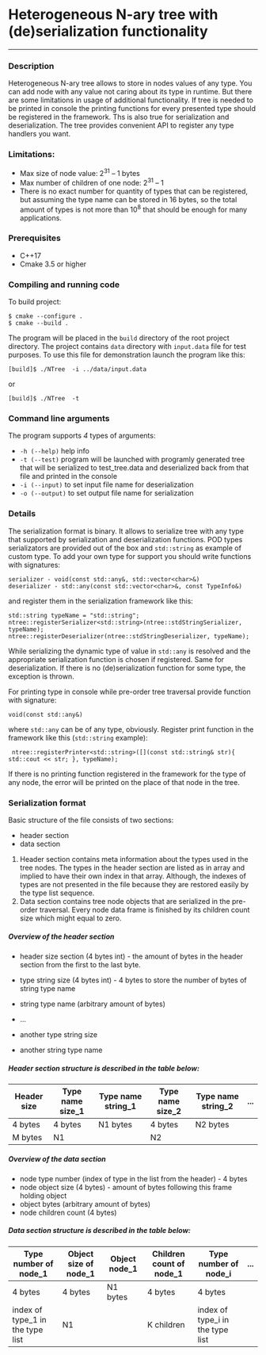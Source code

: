 # Heterogeneous  N-ary tree with (de)serialization functionality
---

### Description

Heterogeneous N-ary tree allows to store in nodes values of any type. You can add node with any value
not caring about its type in runtime. But there are some limitations in usage of additional functionality.
If tree is needed to be printed in console the printing functions for every presented type should be registered in the
framework. Ths is also true for serialization and deserialization. The tree provides convenient API to register any type
handlers you want.

### Limitations:
- Max size of node value: 2<sup>31</sup> – 1 bytes
- Max number of children of one node: 2<sup>31</sup> – 1
- There is no exact number for quantity of types that can be registered, but assuming the type name
can be stored in 16 bytes, so the total amount of types is not more than 10<sup>8</sup> that should be enough for many
applications.

### Prerequisites
- C++17 
- Cmake 3.5 or higher

### Compiling and running code
To build project:
```
$ cmake --configure .
$ cmake --build .
```
The program will be placed in the `build` directory of the root project directory.
The project contains `data` directory with `input.data` file for test purposes. 
To use this file for demonstration launch the program like this:
```
[build]$ ./NTree  -i ../data/input.data
```
or
```
[build]$ ./NTree  -t
```

### Command line arguments
The program supports _4_ types of arguments:
* `-h (--help)` help info
* `-t (--test)` program will be launched with programly generated tree that will be
serialized to test_tree.data and deserialized back from that file and printed in the
console
* `-i (--input)` to set input file name for deserialization
* `-o (--output)` to set output file name for serialization

### Details
The serialization format is binary. It allows to serialize tree with any type
that supported by serialization and deserialization functions. POD types
serializators are provided out of the box and `std::string` as example of custom type. 
To add your own type for support you should write functions with signatures:
```
serializer - void(const std::any&, std::vector<char>&)
deserializer - std::any(const std::vector<char>&, const TypeInfo&)
```
and register them in the serialization framework like this:
```
std::string typeName = "std::string";
ntree::registerSerializer<std::string>(ntree::stdStringSerializer, typeName);
ntree::registerDeserializer(ntree::stdStringDeserializer, typeName);
```
While serializing the dynamic type of value in `std::any` is resolved and the appropriate serialization function is chosen
if registered. Same for deserialization. If there is no (de)serialization function for some type, the exception is thrown.

For printing type in console while pre-order tree traversal provide function with signature:
```
void(const std::any&)
```
where `std::any` can be of any type, obviously. Register print function in the framework like this (`std::string` example):
```
 ntree::registerPrinter<std::string>([](const std::string& str){ std::cout << str; }, typeName);
```
If there is no printing function registered in the framework for the type of any node, the error will be printed on the
place of that node in the tree.


### Serialization format

Basic structure of the file consists of two sections: 
* header section
* data section

1. Header section contains meta information about the types used in the tree nodes.
The types in the header section are listed as in array and implied to have their own index in that array.
Although, the indexes of types are not presented in the file because they are restored easily by the type 
list sequence.
2. Data section contains tree node objects that are serialized in the pre-order traversal. Every node 
data frame is finished by its children count size which might equal to zero.

#####  Overview of the header section
* header size section (4 bytes int) - the amount of bytes in the header section from the first to the last byte.
* type string size (4 bytes int) - 4 bytes to store the number of bytes of string type name
* string type name (arbitrary amount of bytes)

* ...

* another type string size
* another string type name

##### Header section structure is described in the table below:

| Header size  | Type name size_1  |Type name string_1| Type name size_2| Type name string_2|...|
| ------------- | ------------- |------------- |------------- |------------- |------------- |
| 4 bytes  | 4 bytes  | N1 bytes  | 4 bytes | N2 bytes|
| M bytes  | N1  |  | N2|


#####  Overview of the data section
* node type number (index of type in the list from the header) - 4 bytes
* node object size (4 bytes) - amount of bytes following this frame holding object 
* object bytes (arbitrary amount of bytes)
* node children count (4 bytes)
				
##### Data section structure is described in the table below:	

| Type number of node_1  | Object size of node_1  | Object node_1| Children count of node_1 | Type number of node_i|...|
| ------------- | ------------- |------------- |------------- |------------- |------------- |
| 4 bytes  | 4 bytes  | N1 bytes  | 4 bytes | 4 bytes|
| index of type_1 in the type list  | N1  |  | K children| index of type_i in the type list|